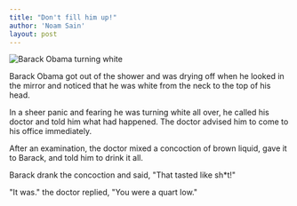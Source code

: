 ```yaml
---
title: "Don't fill him up!"
author: 'Noam Sain'
layout: post
---
```


![Barack Obama turning white](https://2.bp.blogspot.com/_8aN4krk1nsk/TG_OJPd4_kI/AAAAAAAAAeg/MxN_Xa6KBlo/s1600/ATT00004.jpg)

Barack Obama got out of the shower and was drying off when he looked in the mirror and noticed that he was white from the neck to the top of his head.

In a sheer panic and fearing he was turning white all over, he called his doctor and told him what had happened. The doctor advised him to come to his office immediately.

After an examination, the doctor mixed a concoction of brown liquid, gave it to Barack, and told him to drink it all.

Barack drank the concoction and said, "That tasted like sh\*t!"

"It was." the doctor replied, "You were a quart low."
